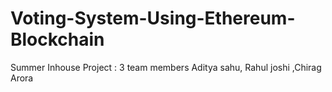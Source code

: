 # Voting-System-Using-Ethereum-Blockchain
Summer Inhouse Project : 3 team members Aditya sahu, Rahul joshi ,Chirag Arora
